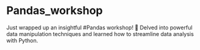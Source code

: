 # Pandas_workshop

Just wrapped up an insightful #Pandas workshop! 🐼 Delved into powerful data manipulation techniques and learned how to streamline data analysis with Python.
